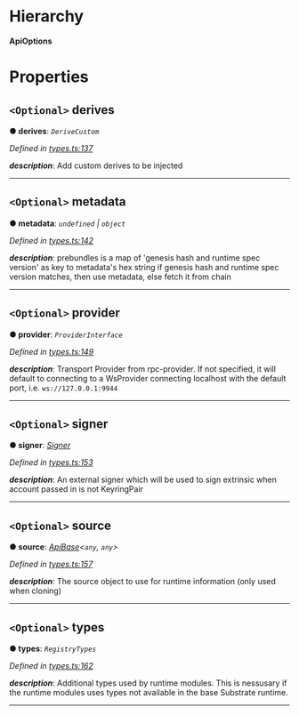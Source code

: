 

# Hierarchy

**ApiOptions**

# Properties

<a id="derives"></a>

## `<Optional>` derives

**● derives**: *`DeriveCustom`*

*Defined in [types.ts:137](https://github.com/polkadot-js/api/blob/5a857a3/packages/api/src/types.ts#L137)*

*__description__*: Add custom derives to be injected

___
<a id="metadata"></a>

## `<Optional>` metadata

**● metadata**: *`undefined` \| `object`*

*Defined in [types.ts:142](https://github.com/polkadot-js/api/blob/5a857a3/packages/api/src/types.ts#L142)*

*__description__*: prebundles is a map of 'genesis hash and runtime spec version' as key to metadata's hex string if genesis hash and runtime spec version matches, then use metadata, else fetch it from chain

___
<a id="provider"></a>

## `<Optional>` provider

**● provider**: *`ProviderInterface`*

*Defined in [types.ts:149](https://github.com/polkadot-js/api/blob/5a857a3/packages/api/src/types.ts#L149)*

*__description__*: Transport Provider from rpc-provider. If not specified, it will default to connecting to a WsProvider connecting localhost with the default port, i.e. `ws://127.0.0.1:9944`

___
<a id="signer"></a>

## `<Optional>` signer

**● signer**: *[Signer](_types_.signer.md)*

*Defined in [types.ts:153](https://github.com/polkadot-js/api/blob/5a857a3/packages/api/src/types.ts#L153)*

*__description__*: An external signer which will be used to sign extrinsic when account passed in is not KeyringPair

___
<a id="source"></a>

## `<Optional>` source

**● source**: *[ApiBase](../classes/_base_.apibase.md)<`any`, `any`>*

*Defined in [types.ts:157](https://github.com/polkadot-js/api/blob/5a857a3/packages/api/src/types.ts#L157)*

*__description__*: The source object to use for runtime information (only used when cloning)

___
<a id="types"></a>

## `<Optional>` types

**● types**: *`RegistryTypes`*

*Defined in [types.ts:162](https://github.com/polkadot-js/api/blob/5a857a3/packages/api/src/types.ts#L162)*

*__description__*: Additional types used by runtime modules. This is nessusary if the runtime modules uses types not available in the base Substrate runtime.

___

